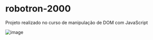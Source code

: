 # robotron-2000

Projeto realizado no curso de manipulação de DOM com JavaScript

![image](https://user-images.githubusercontent.com/66559540/189527521-072aed82-8d3f-479f-bb32-ca5fd89d342b.png)

